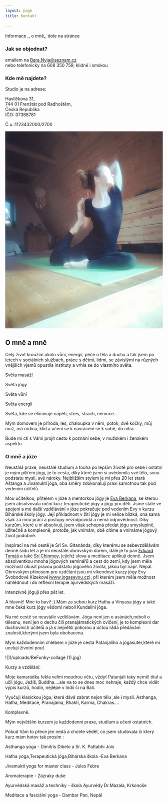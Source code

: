 ```yaml
---
layout: page
title: Kontakt

---
```

Informace ,, o mně,, dole na stránce

### Jak se objednat?

emailem na Bara.Nyja@seznam.cz  
nebo telefonicky na 608 350 759, klidně i smskou

### Kde mě najdete?

Studio je na adrese:

Havlíčkova 31,  
744 01 Frenštát pod Radhoštěm,  
Česká Republika  
IČO: 07388781

Č.u.:1123432000/2700

![](/uploads/56707539_143663036679650_4799415048910929920_o.jpg)

## O mně a mně

Celý život kroužím okolo vůní, energií, péče o těla a ducha a tak jsem po letech v sociálních službách, práce s dětmi, lidmi, se závislými na různých vnějších vjemů opustila instituty a vrhla se do vlastního světa.

Světa masáží

Světa jógy

Světa vůní

Světa energií

Světa, kde se eliminuje napětí, stres, strach, nemoce...

Mým domovem je příroda, les, chaloupka v něm, potok, dvě kočky, můj muž, má rodina, klid a učení se k navrácení se k sobě, do nitra.

Bude mi ctí s Vámi projít cestu k poznání sebe, v mužském i ženském aspektu.

### O mně a józe

Neustálá praxe, neustálé studium a touha po lepším životě pro sebe i ostatní je mým pilířem jógy, je to cesta, díky které jsem si uvědomila své tělo, svou podstatu mysli, své nároky. Nejbližším stylem je mi přes 20 let stará Aštanga a Jivamukti jóga, oba směry zdokonaluji praxí samotnou tak pod vedením učitelů.

Mou  učitelkou, přítelem v józe a mentorkou jógy je [Eva Berkana](http://www.yoga-berkana.cz/), se kterou jsem absolvovala roční kurz terapeutické jógy a jógy pro děti. Jsme stále ve spojení a mé další vzdělávání v józe pokračuje pod vedením Evy v kurzu Bihárské školy jógy.  Její příkladnost v žití jógy je mi velice blízká, ona sama však za mou práci a postupy nezodpovídá a nemá odpovědnost. Díky kurzům, které u ní absolvuji,  jsem však schopná předat jógu smysluplně, užitečně a komplexně, protože, jak vnímám, obě cítíme a vnímáme jógový život podobně.

Inspirací na mé cestě je Srí Sv. Gitanánda, díky kterému se sebevzdělávám denně řadu let a je mi neustále obrovským darem, dále je to pan [Eduard Tomáš](https://cs.wikipedia.org/wiki/Eduard_Tom%C3%A1%C5%A1) a také [Srí Chinmoy](https://cs.wikipedia.org/wiki/%C5%A0r%C3%AD_%C4%8Cinmoj), jejichž slova a meditace aplikuji denně. Jsem absolventkou mnoha jógových seminářů a cest do zemí, kdy jsem měla možnost okusit pravou podstatu jógového života, jakou byl např. Nepál. Obrovským přínosem pro vzdělání jsou mi víkendové kurzy jógy Evy Svobodové Kizekové(www.jogasevou.cz), při kterém jsem měla možnost nahlédnout i do reflexní terapie ajurvédských masáží.

Intenzivně jóguji přes pět let.

A hlavně! Mne to baví! :) Mám za sebou kurz Hatha a Vinyasa jógy a také mne čeká kurz jógy vědomí neboli Kundalíni jóga.

Na mé cestě se neustále vzdělávám. Jóga není jen o asánách,neboli o tělesnu, není jen o dechu čili pranajámatických cvičení, je to komplexní dar duchovních učitelů a já s největší pokorou a úctou ráda předávám znalosti,kterými jsem byla obohacena.

Mým každodenním chlebem v józe je cesta Patanjalího a jógasuter,které mi ucelují životní pouť.

![](/uploads/BeFunky-collage (1).jpg)

Kurzy a vzdělání:

Moje kamarádka řekla velmi moudrou větu, vždyť Patanjali taky neměl titul a učil jógu, Ježíš, Buddha....ale na to se dnes moc nehraje, každý chce vidět výpis kurzů, hodin, nejlépe v Indii či na Bali. 

Vyučuji klasickou jógu, která dává zabrat nejen tělu ,ale i mysli. Asthanga, Hatha, Meditace, Pranajáma, Bhakti, Karma, Chakras....

Komplexně.

Mým největším kurzem je každodenní praxe, studium a učení ostatních.

Pokud Vám to přece jen nedá a chcete vědět, co jsem studovala či který kurz mám hotov tak prosím :

Asthanga yoga - Dimitris Dibelo a Sr. K. Pattabhi Jois

Hatha yoga,Terapeutická jóga,Bihárska škola -Eva Berkana

Jivamukti yoga for master class - Jules Febre

Aromaterapie - Zázraky duše

Ayurvédská masáž a techniky - škola Ayurvédy Dr.Mazala, Krkonoše

Meditace a fasciální yoga - Dambar Pan, Nepál